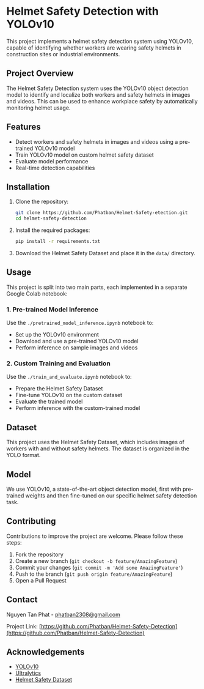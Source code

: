 # Helmet Safety Detection with YOLOv10

This project implements a helmet safety detection system using YOLOv10, capable of identifying whether workers are wearing safety helmets in construction sites or industrial environments.

## Project Overview

The Helmet Safety Detection system uses the YOLOv10 object detection model to identify and localize both workers and safety helmets in images and videos. This can be used to enhance workplace safety by automatically monitoring helmet usage.

## Features

- Detect workers and safety helmets in images and videos using a pre-trained YOLOv10 model
- Train YOLOv10 model on custom helmet safety dataset
- Evaluate model performance
- Real-time detection capabilities

## Installation

1. Clone the repository:
   ```bash
   git clone https://github.com/Phatban/Helmet-Safety-etection.git
   cd helmet-safety-detection
2. Install the required packages:
   ```bash
   pip install -r requirements.txt
3. Download the Helmet Safety Dataset and place it in the `data/` directory.

## Usage

This project is split into two main parts, each implemented in a separate Google Colab notebook:

### 1. Pre-trained Model Inference

Use the `./pretrained_model_inference.ipynb` notebook to:
- Set up the YOLOv10 environment
- Download and use a pre-trained YOLOv10 model
- Perform inference on sample images and videos

### 2. Custom Training and Evaluation

Use the `./train_and_evaluate.ipynb` notebook to:
- Prepare the Helmet Safety Dataset
- Fine-tune YOLOv10 on the custom dataset
- Evaluate the trained model
- Perform inference with the custom-trained model

## Dataset

This project uses the Helmet Safety Dataset, which includes images of workers with and without safety helmets. The dataset is organized in the YOLO format.

## Model

We use YOLOv10, a state-of-the-art object detection model, first with pre-trained weights and then fine-tuned on our specific helmet safety detection task.

## Contributing

Contributions to improve the project are welcome. Please follow these steps:

1. Fork the repository
2. Create a new branch (`git checkout -b feature/AmazingFeature`)
3. Commit your changes (`git commit -m 'Add some AmazingFeature'`)
4. Push to the branch (`git push origin feature/AmazingFeature`)
5. Open a Pull Request

## Contact

Nguyen Tan Phat - phatban2308@gmail.com

Project Link: [https://github.com/Phatban/Helmet-Safety-Detection](https://github.com/Phatban/Helmet-Safety-Detection)

## Acknowledgements

- [YOLOv10](https://github.com/THU-MIG/yolov10)
- [Ultralytics](https://github.com/ultralytics/ultralytics)
- [Helmet Safety Dataset](https://drive.google.com/file/d/1twdtZEfcw4ghSZIiPDypJurZnNXzMO7R/view)
